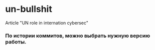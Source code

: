 # un-bullshit
Article "UN role in internation cybersec"

### По истории коммитов, можно выбрать нужную версию работы.
